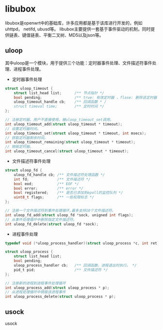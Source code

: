 # libubox

libubox是openwrt中的基础库，许多应用都是基于该库进行开发的，例如uhttpd， netifd, ubusd等。
libubox主要提供一套基于事件驱动的机制，同时提供链表、键值链表、平衡二叉树、MD5以及json等。

## uloop

其中uloop是一个模块，用于提供三个功能：定时器事件处理、文件描述符事件处理、进程事件处理。

* 定时器事件处理

```c
struct uloop_timeout {
    struct list_head list;      /** 节点指针 */
    bool pending;               /** true: 有效定时器 ，flase: 删除该定时器 */
    uloop_timeout_handle cb;    /** 回调函数 * /
    struct timeval time;        /** 定时时间 */
};

// 注册定时器。用户不直接使用，被uloop_timeout_set调用。
int uloop_tiemout_add(struct uloop_timeout * timeout);
// 设置定时器时间。
int uloop_timeout_set(struct uloop_timeout * timeout, int msecs);
// 获取定时器剩余时间。
int uloop_timeout_remaining(struct uloop_timeout * timeout);
// 销毁定时器。
int uloop_timeout_cancel(struct uloop_timeout * timeout);
```

* 文件描述符事件处理

```c
struct uloop_fd {
    uloop_fd_handle cb; /** 文件描述符处理函数 */
    int fd;             /** 文件描述符 */
    bool eod;           /** EOF */
    bool error;         /** error */
    bool registered;    /** 是否已添加到epoll的监控队列 */
    uint8_t flags;      /** 一些权限标志 */
};

// 注册一个文件描述符到事件处理循环,最多支持10个文件描述符。
int uloop_fd_add(struct uloop_fd *sock, unigned int flags);
// 从事件处理循环中删除指定文件描述符。
int uloop_fd_delete(struct uloop_fd *sock);
```

* 进程事件处理

```c
typedef void (*uloop_process_handler)(struct uloop_process *c, int ret);

struct uloop_process {
    struct list_head list;
    bool pending;               
    uloop_process_handler cb;   /** 回调函数，进程退出时执行。 */
    pid_t pid;                  /** 文件描述符 */
};

// 注册新的进程到进程事件处理循环
int uloop_process_add(struct uloop_process * p);
// 从进程处理循环中销毁该进程事件
int uloop_process_delete(struct uloop_process * p);
```

## usock

usock

